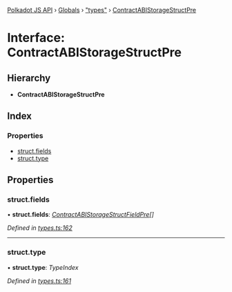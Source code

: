 [Polkadot JS API](../README.md) › [Globals](../globals.md) › ["types"](../modules/_types_.md) › [ContractABIStorageStructPre](_types_.contractabistoragestructpre.md)

# Interface: ContractABIStorageStructPre

## Hierarchy

* **ContractABIStorageStructPre**

## Index

### Properties

* [struct.fields](_types_.contractabistoragestructpre.md#struct.fields)
* [struct.type](_types_.contractabistoragestructpre.md#struct.type)

## Properties

###  struct.fields

• **struct.fields**: *[ContractABIStorageStructFieldPre](_types_.contractabistoragestructfieldpre.md)[]*

*Defined in [types.ts:162](https://github.com/polkadot-js/api/blob/fcf89d1501/packages/api-contract/src/types.ts#L162)*

___

###  struct.type

• **struct.type**: *TypeIndex*

*Defined in [types.ts:161](https://github.com/polkadot-js/api/blob/fcf89d1501/packages/api-contract/src/types.ts#L161)*
